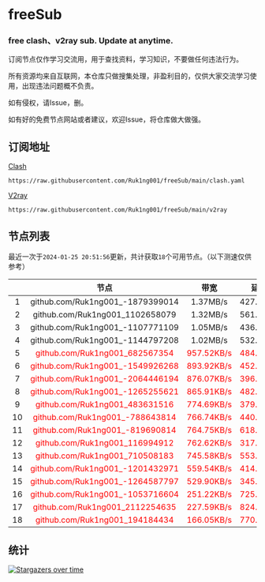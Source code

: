 # freeSub
### free clash、v2ray sub. Update at anytime.

订阅节点仅作学习交流用，用于查找资料，学习知识，不要做任何违法行为。

所有资源均来自互联网，本仓库只做搜集处理，非盈利目的，仅供大家交流学习使用，出现违法问题概不负责。

如有侵权，请Issue，删。

如有好的免费节点网站或者建议，欢迎Issue，将仓库做大做强。

## 订阅地址
[Clash](https://raw.githubusercontent.com/Ruk1ng001/freeSub/main/clash.yaml)
```
https://raw.githubusercontent.com/Ruk1ng001/freeSub/main/clash.yaml
```
[V2ray](https://raw.githubusercontent.com/Ruk1ng001/freeSub/main/v2ray)
```
https://raw.githubusercontent.com/Ruk1ng001/freeSub/main/v2ray
```

## 节点列表

最近一次于`2024-01-25 20:51:56`更新，共计获取`18`个可用节点。（以下测速仅供参考）

|  | 节点 | 带宽 | 延迟 |
|:-:|:--:|:--:|:--:|
 | 1 | github.com/Ruk1ng001_-1879399014 | 1.37MB/s | 427.00ms |
 | 2 | github.com/Ruk1ng001_1102658079 | 1.32MB/s | 561.00ms |
 | 3 | github.com/Ruk1ng001_-1107771109 | 1.05MB/s | 436.00ms |
 | 4 | github.com/Ruk1ng001_-1144797208 | 1.02MB/s | 532.00ms |
 | 5 | <font color=red>github.com/Ruk1ng001_682567354</font> | <font color=red>957.52KB/s</font> | <font color=red>484.00ms</font> |
 | 6 | <font color=red>github.com/Ruk1ng001_-1549926268</font> | <font color=red>893.92KB/s</font> | <font color=red>452.00ms</font> |
 | 7 | <font color=red>github.com/Ruk1ng001_-2064446194</font> | <font color=red>876.07KB/s</font> | <font color=red>396.00ms</font> |
 | 8 | <font color=red>github.com/Ruk1ng001_-1265255621</font> | <font color=red>865.91KB/s</font> | <font color=red>482.00ms</font> |
 | 9 | <font color=red>github.com/Ruk1ng001_483631516</font> | <font color=red>774.69KB/s</font> | <font color=red>379.00ms</font> |
 | 10 | <font color=red>github.com/Ruk1ng001_-788643814</font> | <font color=red>766.74KB/s</font> | <font color=red>440.00ms</font> |
 | 11 | <font color=red>github.com/Ruk1ng001_-819690814</font> | <font color=red>764.75KB/s</font> | <font color=red>618.00ms</font> |
 | 12 | <font color=red>github.com/Ruk1ng001_116994912</font> | <font color=red>762.62KB/s</font> | <font color=red>317.00ms</font> |
 | 13 | <font color=red>github.com/Ruk1ng001_710508183</font> | <font color=red>745.58KB/s</font> | <font color=red>553.00ms</font> |
 | 14 | <font color=red>github.com/Ruk1ng001_-1201432971</font> | <font color=red>559.54KB/s</font> | <font color=red>414.00ms</font> |
 | 15 | <font color=red>github.com/Ruk1ng001_-1264587797</font> | <font color=red>529.90KB/s</font> | <font color=red>345.00ms</font> |
 | 16 | <font color=red>github.com/Ruk1ng001_-1053716604</font> | <font color=red>251.22KB/s</font> | <font color=red>725.00ms</font> |
 | 17 | <font color=red>github.com/Ruk1ng001_2112254635</font> | <font color=red>227.59KB/s</font> | <font color=red>824.00ms</font> |
 | 18 | <font color=red>github.com/Ruk1ng001_194184434</font> | <font color=red>166.05KB/s</font> | <font color=red>770.00ms</font> |


## 统计

[![Stargazers over time](https://starchart.cc/Ruk1ng001/freeSub.svg)](https://starchart.cc/Ruk1ng001/freeSub)